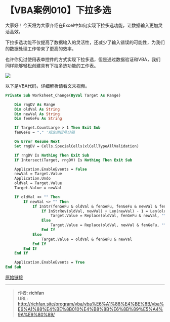 # 【VBA案例010】下拉多选


大家好！今天将为大家介绍在Excel中如何实现下拉多选功能，让数据输入更加灵活高效。

下拉多选功能不仅提高了数据输入的灵活性，还减少了输入错误的可能性，为我们的数据处理工作带来了更高的效率。

也许你见过使用表单控件的方式实现下拉多选，但是通过数据验证和VBA，我们同样能够轻松创建具有下拉多选功能的工作表。

![](https://img.richfan.site/program/vba/vba案列/【VBA案例010】下拉多选.gif)

以下是VBA代码，详细解析请看文末视频。

```vb
Private Sub Worksheet_Change(ByVal Target As Range)

    Dim rngDV As Range
    Dim oldVal As String
    Dim newVal As String
    Dim fenGeFu As String

    If Target.CountLarge > 1 Then Exit Sub
    fenGeFu = "," '规定用逗号分隔

    On Error Resume Next
    Set rngDV = Cells.SpecialCells(xlCellTypeAllValidation)

    If rngDV Is Nothing Then Exit Sub
    If Intersect(Target, rngDV) Is Nothing Then Exit Sub

    Application.EnableEvents = False
    newVal = Target.Value
    Application.Undo
    oldVal = Target.Value
    Target.Value = newVal

    If oldVal <> "" Then
        If newVal <> "" Then
            If InStr(fenGeFu & oldVal & fenGeFu, fenGeFu & newVal & fenGeFu) > 0 Then
                If InStrRev(oldVal, newVal) + Len(newVal) - 1 = Len(oldVal) Then
                    Target.Value = Replace(oldVal, fenGeFu & newVal, "")
                Else
                    Target.Value = Replace(oldVal, newVal & fenGeFu, "")
                End If
            Else
                Target.Value = oldVal & fenGeFu & newVal
            End If
        End If
    End If

    Application.EnableEvents = True
End Sub
```

[原始链接](https://mp.weixin.qq.com/s?__biz=MzIyOTc3NzQ2NA==&mid=2247485185&idx=1&sn=b5dc7e560d9ac9504265d18a7d949286&chksm=e8bcce56dfcb47405814a13e1a7ed65403775118f663853c2c5cd920fd4ed242ad7fccf925ff&scene=178&cur_album_id=3115603487041503237#rd)

---

> 作者: [richfan](https://richfan.site/)  
> URL: http://richfan.site/program/vba/vba%E6%A1%88%E4%BE%8B/vba%E6%A1%88%E4%BE%8B010%E4%B8%8B%E6%8B%89%E5%A4%9A%E9%80%89/  

